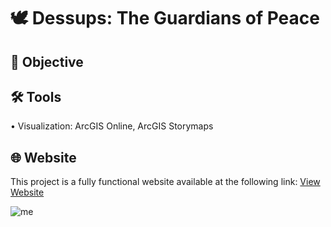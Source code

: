 # 🕊️ Dessups: The Guardians of Peace
## 🎯 Objective <br>
## 🛠️ Tools <br>
• Visualization: ArcGIS Online, ArcGIS Storymaps <p>
## 🌐 Website <br>
This project is a fully functional website available at the following link: [View Website](https://arcg.is/11KOu80) <p>
![me](https://github.com/redefiningvicky/Dessups-The-Guardians-of-Peace/blob/2b937086bf30151428ff2d3c8efa60ee9d569a3b/Dessups_The_Guardians_of_Peace.gif)
